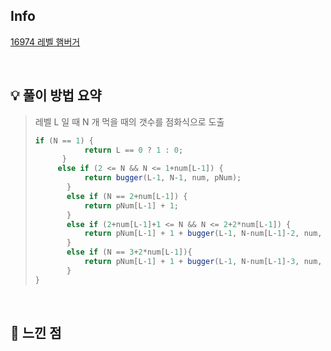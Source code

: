 ## Info

[16974 레벨 햄버거](https://www.acmicpc.net/problem/16974)

<br>

## 💡 풀이 방법 요약

> 레벨 L 일 때 N 개 먹을 때의 갯수를 점화식으로 도출
>
> ```java
> if (N == 1) {
>            return L == 0 ? 1 : 0;
>       }
>      else if (2 <= N && N <= 1+num[L-1]) {
>            return bugger(L-1, N-1, num, pNum);
>        }
>        else if (N == 2+num[L-1]) {
>            return pNum[L-1] + 1;
>        }
>        else if (2+num[L-1]+1 <= N && N <= 2+2*num[L-1]) {
>            return pNum[L-1] + 1 + bugger(L-1, N-num[L-1]-2, num, pNum);
>        }
>        else if (N == 3+2*num[L-1]){
>            return pNum[L-1] + 1 + bugger(L-1, N-num[L-1]-3, num, pNum);
>        }
> }
>```

<br>

## 🙂 느낀 점

